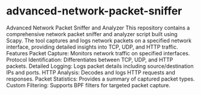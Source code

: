 # advanced-network-packet-sniffer
 Advanced Network Packet Sniffer and Analyzer This repository contains a comprehensive network packet sniffer and analyzer script built using Scapy. The tool captures and logs network packets on a specified network interface, providing detailed insights into TCP, UDP, and HTTP traffic.  Features Packet Capture: Monitors network traffic on specified interfaces. Protocol Identification: Differentiates between TCP, UDP, and HTTP packets. Detailed Logging: Logs packet details including source/destination IPs and ports. HTTP Analysis: Decodes and logs HTTP requests and responses. Packet Statistics: Provides a summary of captured packet types. Custom Filtering: Supports BPF filters for targeted packet capture.
